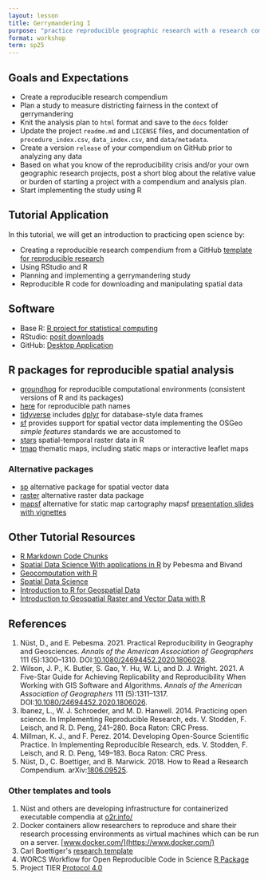 ```yaml
---
layout: lesson
title: Gerrymandering I
purpose: "practice reproducible geographic research with a research compendium"
format: workshop
term: sp25
---
```


## Goals and Expectations

- Create a reproducible research compendium
- Plan a study to measure districting fairness in the context of gerrymandering
- Knit the analysis plan to `html` format and save to the `docs` folder
- Update the project `readme.md` and `LICENSE` files, and documentation of `procedure_index.csv`, `data_index.csv`, and `data/metadata`.
- Create a version `release` of your compendium on GitHub prior to analyzing any data  
- Based on what you know of the reproducibility crisis and/or your own geographic research projects, post a short blog about the relative value or burden of starting a project with a compendium and analysis plan.
- Start implementing the study using R

## Tutorial Application

In this tutorial, we will get an introduction to practicing open science by:

- Creating a reproducible research compendium from a GitHub [template for reproducible research](https://github.com/HEGSRR/HEGSRR-Template)
- Using RStudio and R
- Planning and implementing a gerrymandering study
- Reproducible R code for downloading and manipulating spatial data

## Software

- Base R: [R project for statistical computing](https://www.r-project.org/)
- RStudio: [posit downloads](https://posit.co/downloads/)
- GitHub: [Desktop Application](https://desktop.github.com/)

## R packages for reproducible spatial analysis

- [groundhog](https://groundhogr.com/) for reproducible computational environments (consistent versions of R and its packages)
- [here](https://here.r-lib.org/) for reproducible path names
- [tidyverse](https://www.tidyverse.org/) includes [dplyr](https://dplyr.tidyverse.org/) for database-style data frames
- [sf](https://r-spatial.github.io/sf/) provides support for spatial vector data implementing the OSGeo *simple features*  standards we are accustomed to
- [stars](https://r-spatial.github.io/stars/) spatial-temporal raster data in R
- [tmap](https://r-tmap.github.io/tmap/) thematic maps, including static maps or interactive leaflet maps

### Alternative packages

- [sp](https://cran.r-project.org/web/packages/sp) alternative package for spatial vector data
- [raster](https://cran.r-project.org/web/packages/raster) alternative raster data package
- [mapsf](https://riatelab.github.io/mapsf/) alternative for static map cartography mapsf [presentation slides with vignettes](https://rcarto.github.io/user2021)

## Other Tutorial Resources

- [R Markdown Code Chunks](https://rmarkdown.rstudio.com/lesson-3.html)
- [Spatial Data Science With applications in R](https://r-spatial.org/book/) by Pebesma and Bivand
- [Geocomputation with R](https://r.geocompx.org/)
- [Spatial Data Science](https://rspatial.org)
- [Introduction to R for Geospatial Data](https://datacarpentry.org/r-intro-geospatial/)
- [Introduction to Geospatial Raster and Vector Data with R](https://datacarpentry.org/r-raster-vector-geospatial/)

## References

1. Nüst, D., and E. Pebesma. 2021. Practical Reproducibility in Geography and Geosciences. *Annals of the American Association of Geographers* 111 (5):1300–1310. DOI:[10.1080/24694452.2020.1806028](https://doi.org/10.1080/24694452.2020.1806028).
2. Wilson, J. P., K. Butler, S. Gao, Y. Hu, W. Li, and D. J. Wright. 2021. A Five-Star Guide for Achieving Replicability and Reproducibility When Working with GIS Software and Algorithms. *Annals of the American Association of Geographers* 111 (5):1311–1317. DOI:[10.1080/24694452.2020.1806026](https://doi.org/10.1080/24694452.2020.1806026).
3. Ibanez, L., W. J. Schroeder, and M. D. Hanwell. 2014. Practicing open science. In Implementing Reproducible Research, eds. V. Stodden, F. Leisch, and R. D. Peng, 241–280. Boca Raton: CRC Press.
4. Millman, K. J., and F. Perez. 2014. Developing Open-Source Scientific Practice. In Implementing Reproducible Research, eds. V. Stodden, F. Leisch, and R. D. Peng, 149–183. Boca Raton: CRC Press.
5. Nüst, D., C. Boettiger, and B. Marwick. 2018. How to Read a Research Compendium. arXiv:[1806.09525](http://arxiv.org/abs/1806.09525).

### Other templates and tools

1. Nüst and others are developing infrastructure for containerized executable compendia at [o2r.info/](https://o2r.info/)
2. Docker containers allow researchers to reproduce and share their research processing environments as virtual machines which can be run on a server. [www.docker.com/](https://www.docker.com/)
3. Carl Boettiger's [research template](https://github.com/cboettig/template)
4. WORCS Workflow for Open Reproducible Code in Science [R Package](https://cjvanlissa.github.io/worcs/)
5. Project TIER [Protocol 4.0](https://www.projecttier.org/tier-protocol/protocol-4-0/)